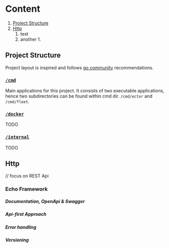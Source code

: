 # Content

1. [Project Structure](#project-structure)
2. [Http](#http)
   1. test
   2. another
      1. 

## Project Structure

Project layout is inspired and follows [go community](https://github.com/golang-standards/project-layout) recommendations.

### [`/cmd`](../cmd)

Main applications for this project. It consists of two executable applications, hence two subdirectories can be found within cmd dir. `/cmd/ector` and `/cmd/fleet`.

### [`/docker`](../docker)

TODO

### [`/internal`](../internal)

TODO

## Http

// focus on REST Api

### Echo Framework

##### Documentation, OpenApi & Swagger

##### Api-first Approach

##### Error handling

##### Versioning
